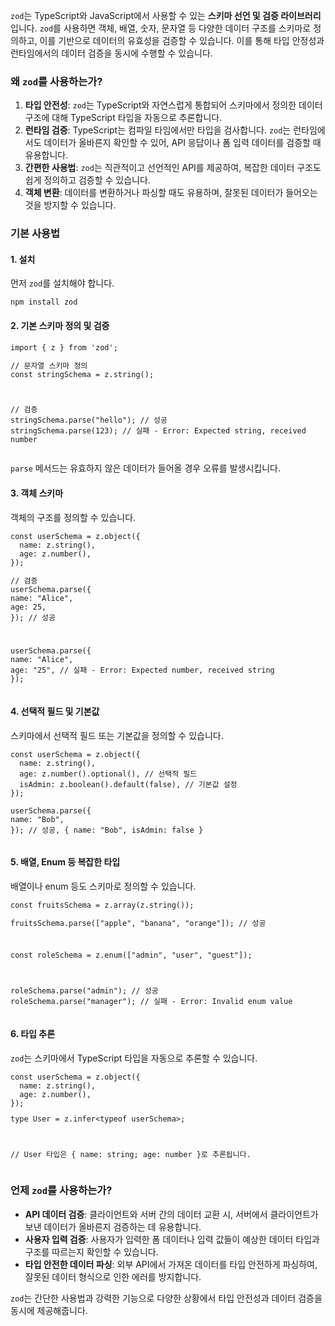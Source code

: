 <p data-ke-size="size16"><code>zod</code>는 TypeScript와 JavaScript에서 사용할 수 있는 <b>스키마 선언 및 검증 라이브러리</b>입니다. <code>zod</code>를 사용하면 객체, 배열, 숫자, 문자열 등 다양한 데이터 구조를 스키마로 정의하고, 이를 기반으로 데이터의 유효성을 검증할 수 있습니다. 이를 통해 타입 안정성과 런타임에서의 데이터 검증을 동시에 수행할 수 있습니다.</p>
<h3 data-ke-size="size23">왜 <code>zod</code>를 사용하는가?</h3>
<ol style="list-style-type: decimal;" data-ke-list-type="decimal">
<li><b>타입 안전성</b>: <code>zod</code>는 TypeScript와 자연스럽게 통합되어 스키마에서 정의한 데이터 구조에 대해 TypeScript 타입을 자동으로 추론합니다.</li>
<li><b>런타임 검증</b>: TypeScript는 컴파일 타임에서만 타입을 검사합니다. <code>zod</code>는 런타임에서도 데이터가 올바른지 확인할 수 있어, API 응답이나 폼 입력 데이터를 검증할 때 유용합니다.</li>
<li><b>간편한 사용법</b>: <code>zod</code>는 직관적이고 선언적인 API를 제공하여, 복잡한 데이터 구조도 쉽게 정의하고 검증할 수 있습니다.</li>
<li><b>객체 변환</b>: 데이터를 변환하거나 파싱할 때도 유용하며, 잘못된 데이터가 들어오는 것을 방지할 수 있습니다.</li>
</ol>
<h3 data-ke-size="size23">기본 사용법</h3>
<h4 data-ke-size="size20">1. 설치</h4>
<p data-ke-size="size16">먼저 <code>zod</code>를 설치해야 합니다.</p>
<pre class="cmake"><code>npm install zod</code></pre>
<h4 data-ke-size="size20">2. 기본 스키마 정의 및 검증</h4>
<pre class="angelscript"><code>import { z } from 'zod';
<p>// 문자열 스키마 정의
const stringSchema = z.string();</p>
<p>// 검증
stringSchema.parse(&quot;hello&quot;); // 성공
stringSchema.parse(123); // 실패 - Error: Expected string, received number</code></pre></p>
<p data-ke-size="size16"><code>parse</code> 메서드는 유효하지 않은 데이터가 들어올 경우 오류를 발생시킵니다.</p>
<h4 data-ke-size="size20">3. 객체 스키마</h4>
<p data-ke-size="size16">객체의 구조를 정의할 수 있습니다.</p>
<pre class="dts"><code>const userSchema = z.object({
  name: z.string(),
  age: z.number(),
});
<p>// 검증
userSchema.parse({
name: &quot;Alice&quot;,
age: 25,
}); // 성공</p>
<p>userSchema.parse({
name: &quot;Alice&quot;,
age: &quot;25&quot;, // 실패 - Error: Expected number, received string
});</code></pre></p>
<h4 data-ke-size="size20">4. 선택적 필드 및 기본값</h4>
<p data-ke-size="size16">스키마에서 선택적 필드 또는 기본값을 정의할 수 있습니다.</p>
<pre class="xquery"><code>const userSchema = z.object({
  name: z.string(),
  age: z.number().optional(), // 선택적 필드
  isAdmin: z.boolean().default(false), // 기본값 설정
});
<p>userSchema.parse({
name: &quot;Bob&quot;,
}); // 성공, { name: &quot;Bob&quot;, isAdmin: false }</code></pre></p>
<h4 data-ke-size="size20">5. 배열, Enum 등 복잡한 타입</h4>
<p data-ke-size="size16">배열이나 enum 등도 스키마로 정의할 수 있습니다.</p>
<pre class="crystal"><code>const fruitsSchema = z.array(z.string());
<p>fruitsSchema.parse([&quot;apple&quot;, &quot;banana&quot;, &quot;orange&quot;]); // 성공</p>
<p>const roleSchema = z.enum([&quot;admin&quot;, &quot;user&quot;, &quot;guest&quot;]);</p>
<p>roleSchema.parse(&quot;admin&quot;); // 성공
roleSchema.parse(&quot;manager&quot;); // 실패 - Error: Invalid enum value</code></pre></p>
<h4 data-ke-size="size20">6. 타입 추론</h4>
<p data-ke-size="size16"><code>zod</code>는 스키마에서 TypeScript 타입을 자동으로 추론할 수 있습니다.</p>
<pre class="crmsh"><code>const userSchema = z.object({
  name: z.string(),
  age: z.number(),
});
<p>type User = z.infer&lt;typeof userSchema&gt;;</p>
<p>// User 타입은 { name: string; age: number }로 추론됩니다.</code></pre></p>
<h3 data-ke-size="size23">언제 <code>zod</code>를 사용하는가?</h3>
<ul style="list-style-type: disc;" data-ke-list-type="disc">
<li><b>API 데이터 검증</b>: 클라이언트와 서버 간의 데이터 교환 시, 서버에서 클라이언트가 보낸 데이터가 올바른지 검증하는 데 유용합니다.</li>
<li><b>사용자 입력 검증</b>: 사용자가 입력한 폼 데이터나 입력 값들이 예상한 데이터 타입과 구조를 따르는지 확인할 수 있습니다.</li>
<li><b>타입 안전한 데이터 파싱</b>: 외부 API에서 가져온 데이터를 타입 안전하게 파싱하여, 잘못된 데이터 형식으로 인한 에러를 방지합니다.</li>
</ul>
<p data-ke-size="size16"><code>zod</code>는 간단한 사용법과 강력한 기능으로 다양한 상황에서 타입 안전성과 데이터 검증을 동시에 제공해줍니다.</p>